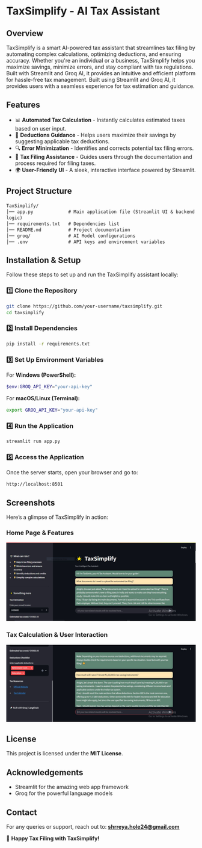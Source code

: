 # TaxSimplify - AI Tax Assistant

## Overview
TaxSimplify is a smart AI-powered tax assistant that streamlines tax filing by automating complex calculations, optimizing deductions, and ensuring accuracy. Whether you're an individual or a business, TaxSimplify helps you maximize savings, minimize errors, and stay compliant with tax regulations. Built with Streamlit and Groq AI, it provides an intuitive and efficient platform for hassle-free tax management. Built using Streamlit and Groq AI, it provides users with a seamless experience for tax estimation and guidance.

## Features
- 📊 **Automated Tax Calculation** - Instantly calculates estimated taxes based on user input.
- 💼 **Deductions Guidance** - Helps users maximize their savings by suggesting applicable tax deductions.
- 🔍 **Error Minimization** - Identifies and corrects potential tax filing errors.
- 📝 **Tax Filing Assistance** - Guides users through the documentation and process required for filing taxes.
- 🌍 **User-Friendly UI** - A sleek, interactive interface powered by Streamlit.

## Project Structure
```
TaxSimplify/
│── app.py             # Main application file (Streamlit UI & backend logic)
│── requirements.txt   # Dependencies list
│── README.md          # Project documentation
│── groq/              # AI Model configurations
│── .env               # API keys and environment variables
```

## Installation & Setup
Follow these steps to set up and run the TaxSimplify assistant locally:

### 1️⃣ Clone the Repository
```bash
git clone https://github.com/your-username/taxsimplify.git
cd taxsimplify
```

### 2️⃣ Install Dependencies
```bash
pip install -r requirements.txt
```

### 3️⃣ Set Up Environment Variables
For **Windows (PowerShell):**
```powershell
$env:GROQ_API_KEY="your-api-key"
```
For **macOS/Linux (Terminal):**
```bash
export GROQ_API_KEY="your-api-key"
```

### 4️⃣ Run the Application
```bash
streamlit run app.py
```

### 5️⃣ Access the Application
Once the server starts, open your browser and go to:
```
http://localhost:8501
```

## Screenshots
Here’s a glimpse of TaxSimplify in action:

### **Home Page & Features**
![TaxSimplify Home](taxsimplify_1.JPG)

### **Tax Calculation & User Interaction**
![TaxSimplify Calculation](taxsimplify_2.JPG)

## License
This project is licensed under the **MIT License**.

## Acknowledgements
- Streamlit for the amazing web app framework
- Groq for the powerful language models

## Contact
For any queries or support, reach out to: **shrreya.hole24@gmail.com**

🚀 **Happy Tax Filing with TaxSimplify!**

